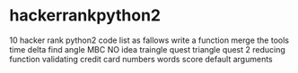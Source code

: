# hackerrankpython2
10 hacker rank python2 code list as fallows
write a function
merge the tools
time delta
find angle MBC
NO idea
traingle quest 
triangle quest 2
reducing function
validating credit card numbers
words score
default arguments
